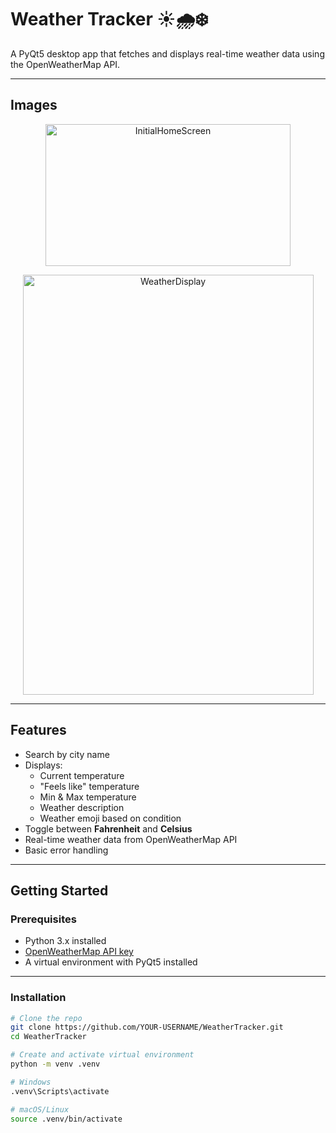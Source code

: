 # Weather Tracker ☀️🌧️❄️

A PyQt5 desktop app that fetches and displays real-time weather data using the OpenWeatherMap API.

---

## Images
<p align="center">
  <img width="392" height="227" alt="InitialHomeScreen" src="https://github.com/user-attachments/assets/2bb3d2f2-532f-44e0-9ff5-38676f55cee8" />
</p>
<p align="center">
  <img width="465" height="672" alt="WeatherDisplay" src="https://github.com/user-attachments/assets/b58a220f-b839-46c0-8c3b-c47ee1b10e22" />
</p>

---

## Features

- Search by city name
- Displays:
  - Current temperature
  - "Feels like" temperature
  - Min & Max temperature
  - Weather description
  - Weather emoji based on condition
- Toggle between **Fahrenheit** and **Celsius**
- Real-time weather data from OpenWeatherMap API
- Basic error handling

---

## Getting Started

### Prerequisites

- Python 3.x installed
- [OpenWeatherMap API key](https://home.openweathermap.org/users/sign_up)
- A virtual environment with PyQt5 installed

---

### Installation

```bash
# Clone the repo
git clone https://github.com/YOUR-USERNAME/WeatherTracker.git
cd WeatherTracker

# Create and activate virtual environment
python -m venv .venv

# Windows
.venv\Scripts\activate

# macOS/Linux
source .venv/bin/activate

